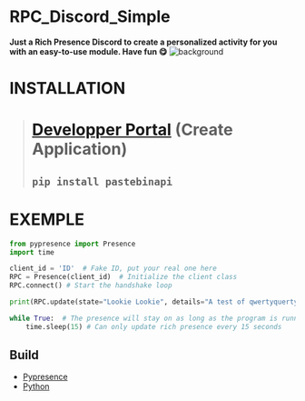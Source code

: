 # __RPC_Discord_Simple__

**Just a Rich Presence Discord to create a personalized activity for you with an easy-to-use module. Have fun 😋**
![background](https://cdn.discordapp.com/attachments/1047918302841798718/1059953539067158538/image.png)

# __INSTALLATION__
># [Developper Portal](https://discord.com/developers/applications/) (Create Application)
>## ```pip install pastebinapi```


# EXEMPLE
```py
from pypresence import Presence
import time

client_id = 'ID'  # Fake ID, put your real one here
RPC = Presence(client_id)  # Initialize the client class
RPC.connect() # Start the handshake loop

print(RPC.update(state="Lookie Lookie", details="A test of qwertyquerty's Python Discord RPC wrapper, pypresence!"))  # Set the presence

while True:  # The presence will stay on as long as the program is running
    time.sleep(15) # Can only update rich presence every 15 seconds
```

## __Build__
* [Pypresence](https://pypi.org/project/pypresence/)
* [Python](https://www.python.org/)
